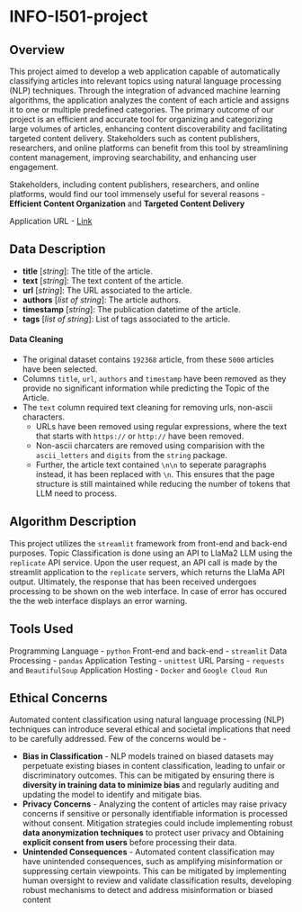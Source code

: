 # INFO-I501-project

## Overview
This project aimed to develop a web application capable of automatically classifying articles into relevant topics using natural language processing (NLP) techniques. Through the integration of advanced machine learning algorithms, the application analyzes the content of each article and assigns it to one or multiple predefined categories. The primary outcome of our project is an efficient and accurate tool for organizing and categorizing large volumes of articles, enhancing content discoverability and facilitating targeted content delivery. Stakeholders such as content publishers, researchers, and online platforms can benefit from this tool by streamlining content management, improving searchability, and enhancing user engagement.

Stakeholders, including content publishers, researchers, and online platforms, would find our tool immensely useful for several reasons - **Efficient Content Organization** and **Targeted Content Delivery**

Application URL - [Link]([URL](https://i501-final.sashanktalakola.com/))

## Data Description
* **title** [*string*]: The title of the article.
* **text** [*string*]: The text content of the article.
* **url** [*string*]: The URL associated to the article.
* **authors** [*list of string*]: The article authors.
* **timestamp** [*string*]: The publication datetime of the article.
* **tags** [*list of string*]: List of tags associated to the article.

#### Data Cleaning
* The original dataset contains `192368` article, from these `5000` articles have been selected.
* Columns `title`, `url`, `authors` and `timestamp` have been removed as they provide no significant information while predicting the Topic of the Article.
* The `text` column required text cleaning for removing urls, non-ascii characters.
  * URLs have been removed using regular expressions, where the text that starts with `https://` or `http://` have been removed.
  * Non-ascii charcaters are removed using comparision with the `ascii_letters` and `digits` from the `string` package.
  * Further, the article text contained `\n\n` to seperate paragraphs instead, it has been replaced with `\n`. This ensures that the page structure is still maintained while reducing the number of tokens that LLM need to process.

## Algorithm Description
This project utilizes the `streamlit` framework from front-end and back-end purposes. Topic Classification is done using an API to LlaMa2 LLM using the `replicate` API service. Upon the user request, an API call is made by the streamlit application to the `replicate` servers, which returns the LlaMa API output. Ultimately, the response that has been received undergoes processing to be shown on the web interface. In case of error has occured the the web interface displays an error warning.

## Tools Used
Programming Language - `python`
Front-end and back-end - `streamlit`
Data Processing - `pandas`
Application Testing - `unittest`
URL Parsing - `requests` and `BeautifulSoup`
Application Hosting - `Docker` and `Google Cloud Run`

## Ethical Concerns
Automated content classification using natural language processing (NLP) techniques can introduce several ethical and societal implications that need to be carefully addressed. Few of the concerns would be -
* **Bias in Classification** - NLP models trained on biased datasets may perpetuate existing biases in content classification, leading to unfair or discriminatory outcomes. This can be mitigated by ensuring there is **diversity in training data to minimize bias** and regularly auditing and updating the model to identify and mitigate bias.
* **Privacy Concerns** - Analyzing the content of articles may raise privacy concerns if sensitive or personally identifiable information is processed without consent. Mitigation strategies could include implementing robust **data anonymization techniques** to protect user privacy and Obtaining **explicit consent from users** before processing their data.
* **Unintended Consequences** - Automated content classification may have unintended consequences, such as amplifying misinformation or suppressing certain viewpoints. This can be mitigated by implementing human oversight to review and validate classification results, developing robust mechanisms to detect and address misinformation or biased content